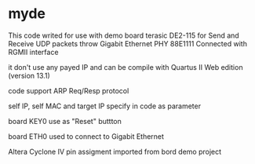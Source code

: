 # myde
This code writed for use with demo board terasic DE2-115 for Send and Receive UDP packets throw Gigabit Ethernet PHY 88E1111 Connected with RGMII interface

it don't use any payed IP and can be compile with Quartus II Web edition (version 13.1)

code support ARP Req/Resp protocol

self IP, self MAC and target IP specify in code as parameter

board KEY0 use as "Reset" buttton

board ETH0 used to connect to Gigabit Ethernet

Altera Cyclone IV pin assigment imported from bord demo project
